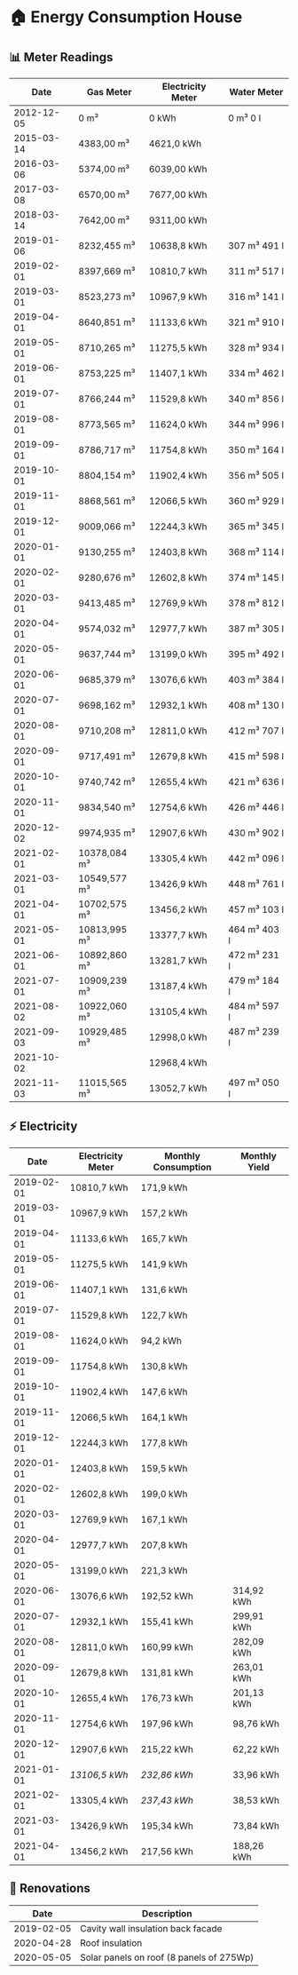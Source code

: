 # 🏠 Energy Consumption House

## 📊 Meter Readings

| Date | Gas Meter | Electricity Meter | Water Meter |
| --- | --- | --- | --- |
| 2012-12-05 | 0 m³ | 0 kWh | 0 m³ 0 l |
| 2015-03-14 | 4383,00 m³ | 4621,0 kWh |  |
| 2016-03-06 | 5374,00 m³ | 6039,00 kWh |  |
| 2017-03-08 | 6570,00 m³ | 7677,00 kWh |  | 
| 2018-03-14 | 7642,00 m³ | 9311,00 kWh |  | 
| 2019-01-06 | 8232,455 m³ | 10638,8 kWh | 307 m³ 491 l |
| 2019-02-01 | 8397,669 m³ | 10810,7 kWh | 311 m³ 517 l |
| 2019-03-01 | 8523,273 m³ | 10967,9 kWh | 316 m³ 141 l |
| 2019-04-01 | 8640,851 m³ | 11133,6 kWh | 321 m³ 910 l |
| 2019-05-01 | 8710,265 m³ | 11275,5 kWh | 328 m³ 934 l |
| 2019-06-01 | 8753,225 m³ | 11407,1 kWh | 334 m³ 462 l |
| 2019-07-01 | 8766,244 m³ | 11529,8 kWh | 340 m³ 856 l |
| 2019-08-01 | 8773,565 m³ | 11624,0 kWh | 344 m³ 996 l |
| 2019-09-01 | 8786,717 m³ | 11754,8 kWh | 350 m³ 164 l |
| 2019-10-01 | 8804,154 m³ | 11902,4 kWh | 356 m³ 505 l |
| 2019-11-01 | 8868,561 m³ | 12066,5 kWh | 360 m³ 929 l |
| 2019-12-01 | 9009,066 m³ | 12244,3 kWh | 365 m³ 345 l |
| 2020-01-01 | 9130,255 m³ | 12403,8 kWh | 368 m³ 114 l |
| 2020-02-01 | 9280,676 m³ | 12602,8 kWh | 374 m³ 145 l |
| 2020-03-01 | 9413,485 m³ | 12769,9 kWh | 378 m³ 812 l |
| 2020-04-01 | 9574,032 m³ | 12977,7 kWh | 387 m³ 305 l |
| 2020-05-01 | 9637,744 m³ | 13199,0 kWh | 395 m³ 492 l |
| 2020-06-01 | 9685,379 m³ | 13076,6 kWh | 403 m³ 384 l |
| 2020-07-01 | 9698,162 m³ | 12932,1 kWh | 408 m³ 130 l |
| 2020-08-01 | 9710,208 m³ | 12811,0 kWh | 412 m³ 707 l |
| 2020-09-01 | 9717,491 m³ | 12679,8 kWh | 415 m³ 598 l |
| 2020-10-01 | 9740,742 m³ | 12655,4 kWh | 421 m³ 636 l |
| 2020-11-01 | 9834,540 m³ | 12754,6 kWh | 426 m³ 446 l |
| 2020-12-02 | 9974,935 m³ | 12907,6 kWh | 430 m³ 902 l |
| 2021-02-01 | 10378,084 m³ | 13305,4 kWh | 442 m³ 096 l |
| 2021-03-01 | 10549,577 m³ | 13426,9 kWh | 448 m³ 761 l |
| 2021-04-01 | 10702,575 m³ | 13456,2 kWh | 457 m³ 103 l |
| 2021-05-01 | 10813,995 m³ | 13377,7 kWh | 464 m³ 403 l |
| 2021-06-01 | 10892,860 m³ | 13281,7 kWh | 472 m³ 231 l |
| 2021-07-01 | 10909,239 m³ | 13187,4 kWh | 479 m³ 184 l |
| 2021-08-02 | 10922,060 m³ | 13105,4 kWh | 484 m³ 597 l |
| 2021-09-03 | 10929,485 m³ | 12998,0 kWh | 487 m³ 239 l |
| 2021-10-02 |  | 12968,4 kWh |  |
| 2021-11-03 | 11015,565 m³ | 13052,7 kWh | 497 m³ 050 l |

## ⚡️ Electricity

| Date | Electricity Meter | Monthly Consumption | Monthly Yield |
| --- | --- | --- | --- |
| 2019-02-01 | 10810,7 kWh | 171,9 kWh |  |
| 2019-03-01 | 10967,9 kWh | 157,2 kWh |  |
| 2019-04-01 | 11133,6 kWh | 165,7 kWh |  |
| 2019-05-01 | 11275,5 kWh | 141,9 kWh |  |
| 2019-06-01 | 11407,1 kWh | 131,6 kWh |  |
| 2019-07-01 | 11529,8 kWh | 122,7 kWh |  |
| 2019-08-01 | 11624,0 kWh | 94,2 kWh |  |
| 2019-09-01 | 11754,8 kWh | 130,8 kWh |  |
| 2019-10-01 | 11902,4 kWh | 147,6 kWh |  |
| 2019-11-01 | 12066,5 kWh | 164,1 kWh |  |
| 2019-12-01 | 12244,3 kWh | 177,8 kWh |  |
| 2020-01-01 | 12403,8 kWh | 159,5 kWh |  |
| 2020-02-01 | 12602,8 kWh | 199,0 kWh |  |
| 2020-03-01 | 12769,9 kWh | 167,1 kWh |  |
| 2020-04-01 | 12977,7 kWh | 207,8 kWh |  |
| 2020-05-01 | 13199,0 kWh | 221,3 kWh |  |
| 2020-06-01 | 13076,6 kWh | 192,52 kWh | 314,92 kWh |
| 2020-07-01 | 12932,1 kWh | 155,41 kWh | 299,91 kWh |
| 2020-08-01 | 12811,0 kWh | 160,99 kWh | 282,09 kWh |
| 2020-09-01 | 12679,8 kWh | 131,81 kWh | 263,01 kWh |
| 2020-10-01 | 12655,4 kWh | 176,73 kWh | 201,13 kWh |
| 2020-11-01 | 12754,6 kWh | 197,96 kWh | 98,76 kWh |
| 2020-12-01 | 12907,6 kWh | 215,22 kWh | 62,22 kWh |
| 2021-01-01 | _13106,5 kWh_ | _232,86 kWh_ | 33,96 kWh |
| 2021-02-01 | 13305,4 kWh | _237,43 kWh_ | 38,53 kWh |
| 2021-03-01 | 13426,9 kWh | 195,34 kWh | 73,84 kWh |
| 2021-04-01 | 13456,2 kWh | 217,56 kWh | 188,26 kWh |

## 🔨 Renovations

| Date | Description |
| --- | --- |
| 2019-02-05 | Cavity wall insulation back facade |
| 2020-04-28 | Roof insulation |
| 2020-05-05 | Solar panels on roof (8 panels of 275Wp) |
